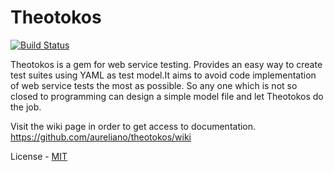 Theotokos
=======

[![Build Status](https://travis-ci.org/aureliano/theotokos.png?branch=master)](https://travis-ci.org/aureliano/theotokos)

Theotokos is a gem for web service testing. Provides an easy way to create test suites using YAML as test model.It aims to avoid code implementation of web service tests the most as possible. So any one which is not so closed to programming can design a simple model file and let Theotokos do the job.

Visit the wiki page in order to get access to documentation. https://github.com/aureliano/theotokos/wiki

License - [MIT](https://github.com/aureliano/theotokos/blob/master/LICENSE)
